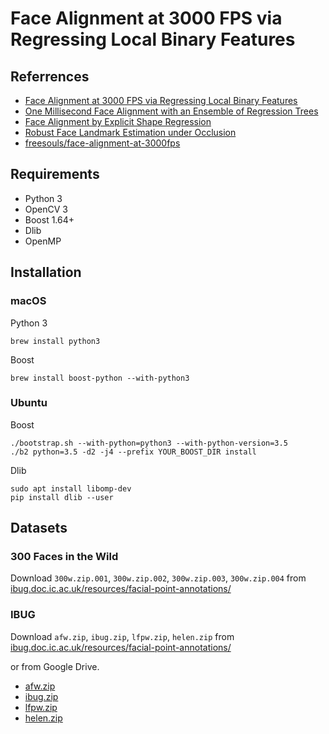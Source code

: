 # Face Alignment at 3000 FPS via Regressing Local Binary Features

## Referrences

- [Face Alignment at 3000 FPS via Regressing Local Binary Features](https://pdfs.semanticscholar.org/d59f/b96a60168f2baec6f5c61b82393576c33fb7.pdf)
- [One Millisecond Face Alignment with an Ensemble of Regression Trees](https://pdfs.semanticscholar.org/d78b/6a5b0dcaa81b1faea5fb0000045a62513567.pdf)
- [Face Alignment by Explicit Shape Regression](https://www.microsoft.com/en-us/research/wp-content/uploads/2013/01/Face-Alignment-by-Explicit-Shape-Regression.pdf)
- [Robust Face Landmark Estimation under Occlusion](http://www.vision.caltech.edu/~xpburgos/papers/ICCV13%20Burgos-Artizzu.pdf)
- [freesouls/face-alignment-at-3000fps](https://github.com/freesouls/face-alignment-at-3000fps)

## Requirements

- Python 3
- OpenCV 3
- Boost 1.64+
- Dlib
- OpenMP

## Installation

### macOS

Python 3

`brew install python3`

Boost

`brew install boost-python --with-python3`

### Ubuntu

Boost

```
./bootstrap.sh --with-python=python3 --with-python-version=3.5
./b2 python=3.5 -d2 -j4 --prefix YOUR_BOOST_DIR install
```

Dlib

```
sudo apt install libomp-dev
pip install dlib --user
```

## Datasets

###  300 Faces in the Wild

Download `300w.zip.001`, `300w.zip.002`, `300w.zip.003`, `300w.zip.004` from [ibug.doc.ic.ac.uk/resources/facial-point-annotations/](https://ibug.doc.ic.ac.uk/resources/facial-point-annotations/)

### IBUG

Download `afw.zip`, `ibug.zip`, `lfpw.zip`, `helen.zip` from [ibug.doc.ic.ac.uk/resources/facial-point-annotations/](https://ibug.doc.ic.ac.uk/resources/facial-point-annotations/)

or from Google Drive.

- [afw.zip](https://drive.google.com/open?id=0ByQaxyG1S5JRMUdtNGYzNWJJUmc)
- [ibug.zip](https://drive.google.com/open?id=0ByQaxyG1S5JRR2dMd29Lakt0UDg)
- [lfpw.zip](https://drive.google.com/open?id=0ByQaxyG1S5JRTUhuMnExdDlBRFk)
- [helen.zip](https://drive.google.com/open?id=0ByQaxyG1S5JRazF3MGU0enZkSVk)